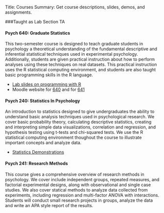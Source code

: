 Title: Courses
Summary: Get course descriptions, slides, demos, and assignments.


###Taught as Lab Section TA

#### Psych 640: Graduate Statistics

This two-semester course is designed to teach graduate students in
psychology a theoretical understanding of the fundamental descriptive
and inferential statistical techniques used in experimental psychology.
Additionally, students are given practical instruction about how to
perform analyses using these techniques on real datasets. This practical
instruction uses the R statistical computing environment, and students
are also taught basic programming skills in the R language.

-   [Lab slides on programming with
    R](https://wjhopper.github.io/psych640)
-   Moodle website for
    [640](https://moodle.umass.edu/course/view.php?id=22632) and for
    [641](#)

#### Psych 240: Statistics In Psychology

An introduction to statistics designed to give undergraduates the
ability to understand basic analysis techniques used in psychological
research. We cover basic probability theory, calculating descriptive
statistics, creating and interpreting simple data visualizations,
correlation and regression, and hypothesis testing using t-tests and
chi-squared tests. We use the R statistical computing environment
thoughout the course to illustrate important concepts and analyze data.

-   [Statistics
    Demonstrations](http://people.umass.edu/whopper/demos/demos.html)

#### Psych 241: Research Methods

This course gives a comprehensive overview of research methods in
psychology. We cover include independent groups, repeated measures, and
factorial experimental designs, along with observational and single case
studies. We also cover statical methods to analyze data collected from
experiments, including regression and multi-factor ANOVA with
interactions. Students will conduct small research projects in groups,
analyze the data and write an APA style report of the results.
